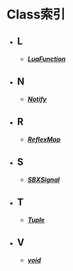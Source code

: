 # Class索引

- ## L
    - ##### [LuaFunction](/Api/Parameter/LuaFunction.md)

- ## N
    - ##### [Notify](/Api/Parameter/Notify.md)

- ## R
    - ##### [ReflexMap](/Api/Parameter/ReflexMap.md)

- ## S
    - ##### [SBXSignal](/Api/Parameter/SBXSignal.md)

- ## T
    - ##### [Tuple](/Api/Parameter/Tuple.md)

- ## V
    - ##### [void](/Api/Parameter/void.md)

